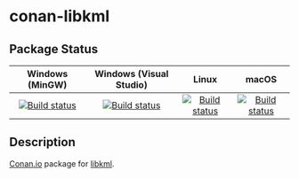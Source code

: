 # conan-libkml

## Package Status

| Windows (MinGW) | Windows (Visual Studio) | Linux | macOS |
|:---------------:|:-----------------------:|:-----:|:-----:|
|[![Build status](https://ci.appveyor.com/api/projects/status/t93mhevdiqbfpb7i/branch/testing%2F1.3.0?svg=true)](https://ci.appveyor.com/project/SpaceIm/conan-libkml)|[![Build status](https://github.com/SpaceIm/conan-libkml/workflows/.github/workflows/windows.yml/badge.svg?branch=testing%2F1.3.0)](https://github.com/SpaceIm/conan-libkml/actions/workflows/windows.yml?query=branch%3Atesting%2F1.3.0)|[![Build status](https://github.com/SpaceIm/conan-libkml/workflows/.github/workflows/linux.yml/badge.svg?branch=testing%2F1.3.0)](https://github.com/SpaceIm/conan-libkml/actions/workflows/linux.yml?query=branch%3Atesting%2F1.3.0)|[![Build status](https://github.com/SpaceIm/conan-libkml/workflows/.github/workflows/macos.yml/badge.svg?branch=testing%2F1.3.0)](https://github.com/SpaceIm/conan-libkml/actions/workflows/macos.yml?query=branch%3Atesting%2F1.3.0)|

## Description

[Conan.io](https://conan.io) package for [libkml](https://github.com/libkml/libkml).
